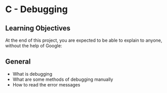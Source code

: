 # C - Debugging

## Learning Objectives
At the end of this project, you are expected to be able to explain to anyone, without the help of Google:

## General
- What is debugging
- What are some methods of debugging manually
- How to read the error messages
